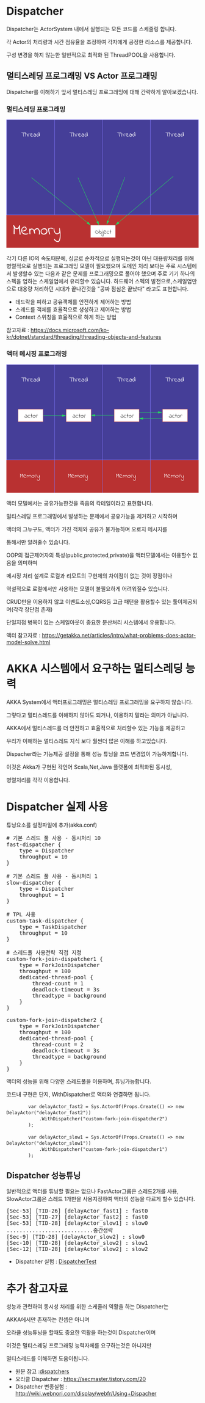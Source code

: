 ﻿# Dispatcher

 Dispatcher는 ActorSystem 내에서 실행되는 모든 코드를 스케줄링 합니다.

각 Actor의 처리량과 시간 점유율을 조정하여 각자에게 공정한 리소스를 제공합니다.

구성 변경을 하지 않는한 일반적으로 최적화 된 ThreadPOOL을 사용합니다.


## 멀티스레딩 프로그래밍 VS Actor 프로그래밍

Dispatcher를 이해하기 앞서 멀티스레딩 프로그래밍에 대해 간략하게 알아보겠습니다.


### 멀티스레딩 프로그래밍
![](thread_shareobject.png)

각기 다른 IO의 속도때문에, 싱글로 순차적으로 실행되는것이 아닌 
대용량처리를 위해 병렬적으로 실행되는 프로그래밍 모델이 필요했으며 
도메인 처리 보다는 주로 시스템에서 발생할수 있는  다음과 같은 문제를 
프로그래밍으로 풀어야 했으며 주로 기기 하나의 스펙을 업하는 스케일업에서 
유리할수 있습니다.
하드웨어 스펙의 발전으로,스케일업만으로 대용량 처리하던 시대가 끝나간것을
"공짜 점심은 끝났다" 라고도 표현합니다.

- 데드락을 피하고 공유객체를 안전하게 제어하는 방법
- 스레드를 객체를 효율적으로 생성하고 제어하는 방법
- Context 스위칭을 효율적으로 하게 하는 방법

참고자료 : https://docs.microsoft.com/ko-kr/dotnet/standard/threading/threading-objects-and-features



### 액터 메시징 프로그래밍
![](actor_nonshare.png)

액터 모델에서는 공유가능한것을 죽음의 칵테일이라고 표현합니다.

멀티스레딩 프로그래밍에서 발생하는 문제에서 공유가능을 제거하고 시작하며

액터의 그누구도, 액터가 가진 객체와 공유가 불가능하며 오로지 메시지를

통해서만 알려줄수 있습니다.

OOP의 접근제어자의 특성(public,protected,private)을 액터모델에서는 이용할수 없음을 의미하며

메시징 처리 설계로 로컬과 리모트의 구현체의 차이점이 없는 것이 장점이나

역설적으로 로컬에서만 사용하는 모델이 불필요하게 어려워질수 있습니다.

CRUD만을 이용하지 않고 이벤트소싱,CQRS등 고급 패턴을 활용할수 있는 툴이제공되며(각각 장단점 존재)

단일지점 병목이 없는 스케일아웃이 중요한 분산처리 시스템에서 유용합니다.


액터 참고자료 : https://getakka.net/articles/intro/what-problems-does-actor-model-solve.html

# AKKA 시스템에서 요구하는 멀티스레딩 능력

AKKA System에서 액터프로그래밍은 멀티스레딩 프로그래밍을 요구하지 않습니다.

그렇다고 멀티스레드를 이해하지 않아도 되거나, 이용하지 말라는 의미가 아닙니다.

AKKA에서 멀티스레드를 더 안전하고 효율적으로 처리할수 있는 기능을 제공하고  

우리가 이해하는 멀티스레드 지식 보다 훨씬더 많은 이해를 하고있습니다.

Dispacher라는 기능제공 설정을 통해 성능 튜닝을 코드 변경없이 가능하게합니다.

이것은 Akka가 구현된 각언어 Scala,Net,Java 플랫폼에 최적화된 동시성,

병렬처리를 각각 이용합니다.


# Dispatcher 실제 사용

튜닝요소를 설정파일에 추가(akka.conf)

<pre>
# 기본 스레드 풀 사용 - 동시처리 10
fast-dispatcher {
	type = Dispatcher
	throughput = 10
}

# 기본 스레드 풀 사용 - 동시처리 1
slow-dispatcher {
	type = Dispatcher
	throughput = 1
}

# TPL 사용
custom-task-dispatcher {
	type = TaskDispatcher
	throughput = 10
}

# 스레드풀 사용전략 직접 지정
custom-fork-join-dispatcher1 {
	type = ForkJoinDispatcher
	throughput = 100
	dedicated-thread-pool {
		thread-count = 1
		deadlock-timeout = 3s
		threadtype = background
	}
}

custom-fork-join-dispatcher2 {
	type = ForkJoinDispatcher
	throughput = 100
	dedicated-thread-pool {
		thread-count = 2
		deadlock-timeout = 3s
		threadtype = background
	}
}
</pre>

액터의 성능을 위해 다양한 스레드풀을 이용하며, 튜닝가능합니다.

코드내 구현은 단지, WithDispatcher로 액터와 연결하면 됩니다.

            var delayActor_fast2 = Sys.ActorOf(Props.Create(() => new DelayActor("delayActor_fast2"))
                .WithDispatcher("custom-fork-join-dispatcher2")
            );

            var delayActor_slow1 = Sys.ActorOf(Props.Create(() => new DelayActor("delayActor_slow1"))
                .WithDispatcher("custom-fork-join-dispatcher1")
            );

## Dispatcher 성능튜닝

일반적으로 액터를 튜닝할 필요는 없으나
FastActor그룹은 스레드2개를 사용, SlowActor그룹은 스레드 1개만을 사용지정하여
액터의 성능을 다르게 할수 있습니다.

<pre>
[Sec-53] [TID-26] [delayActor_fast1] : fast0
[Sec-53] [TID-27] [delayActor_fast2] : fast0
[Sec-53] [TID-28] [delayActor_slow1] : slow0
...........................중간생략
[Sec-9] [TID-28] [delayActor_slow2] : slow0
[Sec-10] [TID-28] [delayActor_slow2] : slow1
[Sec-12] [TID-28] [delayActor_slow2] : slow2
</pre>

- Dispatcher 실험 : [DispatcherTest](../TestAkkaDotModule/TestActors/BatchActorTest.cs)


# 추가 참고자료

성능과 관련하여 동시성 처리를 위한 스케줄러 역활을 하는 Dispatcher는 

AKKA에서만 존재하는 컨셉은 아니며

오라클 성능튜닝을 할때도 중요한 역활을 하는것이 Dispatcher이며

이것은 멀티스레딩 프로그래밍 능력자체를 요구하는것은 아니지만

멀티스레드를 이해하면 도움이됩니다.

- 원문 참고 :[dispatchers](https://getakka.net/articles/actors/dispatchers.html  ) 
- 오라클 Dispatcher : https://secmaster.tistory.com/20
- Dispatcher 변종실험 : http://wiki.webnori.com/display/webfr/Using+Dispacher

